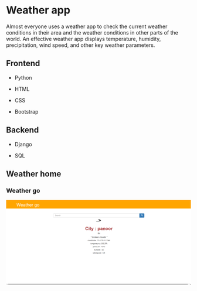 
# Weather app

Almost everyone uses a weather app to check the current weather conditions in their area and the weather conditions in other parts of the world. An effective weather app displays temperature, humidity, precipitation, wind speed, and other key weather parameters.


## Frontend

- Python

- HTML

- CSS

- Bootstrap

## Backend

- Django

- SQL




## Weather home

### Weather go

![App Screenshot](https://github.com/athulpython/weatherapp/blob/master/screenshots/Screenshot%20(78).png?raw=true)


